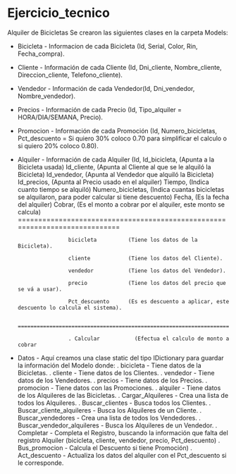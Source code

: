 # Ejercicio_tecnico
Alquiler de Bicicletas
Se crearon las siguientes clases en la carpeta Models:
 - Bicicleta  - Informacion de cada Bicicleta (Id, Serial, Color, Rin, Fecha_compra).
 - Cliente    - Información de cada Cliente (Id, Dni_cliente, Nombre_cliente, Direccion_cliente, Telefono_cliente).
 - Vendedor   - Información de cada Vendedor(Id, Dni_vendedor, Nombre_vendedor).
 - Precios    - Información de cada Precio (Id, Tipo_alquiler = HORA/DIA/SEMANA, Precio).
 - Promocion  - Información de cada Promoción (Id, Numero_bicicletas, Pct_descuento = Si quiero 30% coloco 0.70 para simplificar el                                                                                              calculo o si quiero 20% coloco 0.80).
 - Alquiler   - Información de cada Alquiler 
                      (Id,
                       Id_bicicleta,      (Apunta a la Bicicleta usada)
                       Id_cliente,        (Apunta al Cliente al que se le alquiló la Bicicleta)
                       Id_vendedor,       (Apunta al Vendedor que alquiló la Bicicleta)
                       Id_precios,        (Apunta al Precio usado en el alquiler)
                       Tiempo,            (Indica cuanto tiempo se alquiló)
                       Numero_bicicletas, (Indica cuantas bicicletas se alquilaron, para poder calcular si tiene descuento)
                       Fecha,             (Es la fecha del alquiler)
                       Cobrar,            (Es el monto a cobrar por el alquiler, este monto se calcula)
                       ============================================================================
		       
                       bicicleta          (Tiene los datos de la Bicicleta).
																							
                       cliente            (Tiene los datos del Cliente).
																							
                       vendedor           (Tiene los datos del Vendedor).
																							
                       precio             (Tiene los datos del precio que se vá a usar).
																							
                       Pct_descuento      (Es es descuento a aplicar, este descuento lo calcula el sistema).
																							
                       ===============================================================================
		       
                       . Calcular           (Efectua el calculo de monto a cobrar
                       
 - Datos       - Aquí creamos una clase static del tipo IDictionary para guardar la información del Modelo donde:
                 . bicicleta                  - Tiene datos de la Bicicletas.
                 . cliente                    - Tiene datos de los Clientes.
                 . vendedor                   - Tiene datos de los Vendedores.
                 . precios                    - Tiene datos de los Precios.
                 . promocion                  - Tiene datos con las Promociones.
                 . alquiler                   - Tiene datos de los Alquileres de las Bicicletas.
                 . Cargar_Alquileres          - Crea una lista de todos los Alquileres.
                 . Buscar_clientes            - Busca todos los Clientes.
                 . Buscar_cliente_alquileres  - Busca los Alquileres de un Cliente.
                 . Buscar_vendedores          - Crea una lista de todos los Vendedores.
                 . Buscar_vendedor_alquileres - Busca los Alquileres de un Vendedor.
                 . Completar                  - Completa el Registro, buscando la información que falta del registro Alquiler                                                           (bicicleta, cliente, vendedor, precio, Pct_descuento)
                 . Bus_promocion              - Calcula el Descuento si tiene Promoción)
                 . Act_descuento              - Actualiza los datos del alquiler con el Pct_descuento si le corresponde.
 
